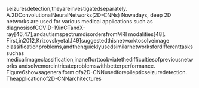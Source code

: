 seizuresdetection,theyareinvestigatedseparately.
A.2DConvolutionalNeuralNetworks(2D-CNNs)
Nowadays, deep 2D networks are used for various medical applications such as
diagnosisofCOVID-19inCTandX-ray[46,47],andautismspectrumdisordersfromMRI
modalities[48]. First,in2012,Krizovskyetal.[49]suggestedthisnetworktosolveimage
classificationproblems,andthenquicklyusedsimilarnetworksfordifferenttaskssuchas
medicalimageclassification,inanefforttoobviatethedifficultiesofpreviousnetworks
andsolvemoreintricateproblemswithbetterperformance. Figure6showsageneralform
ofa2D-CNNusedforepilepticseizuredetection. Theapplicationof2D-CNNarchitectures